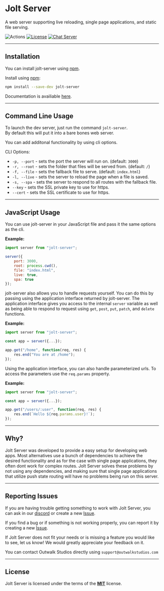 # Jolt Server

A web server supporting live reloading, single page applications, and static file serving.

![Actions](https://github.com/outwalk-studios/jolt-server/workflows/build/badge.svg)
[![License](https://img.shields.io/badge/license-MIT-green.svg)](https://github.com/outwalk-studios/jolt-server/blob/master/LICENSE)
[![Chat Server](https://img.shields.io/badge/chat-on%20discord-7289da.svg)](https://discord.gg/2wDcVGg)

---

## Installation

You can install jolt-server using [npm](https://www.npmjs.com/package/jolt-server).

Install using [npm](https://www.npmjs.com/package/jolt-server):
```bash
npm install --save-dev jolt-server
```

Documentation is availiable [here](https://outwalk-studios.github.io/jolt-server/).

---

## Command Line Usage

To launch the dev server, just run the command `jolt-server`. </br>
By default this will put it into a bare bones web server.

You can add additonal functionality by using cli options.

CLI Options:
- `-p, --port` - sets the port the server will run on. (default: `3000`)
- `-r, --root` - sets the folder that files will be served from. (default: `/`)
- `-f, --file` - sets the fallback file to serve. (default: `index.html`)
- `-l, --live` - sets the server to reload the page when a file is saved.
- `-s, --spa` - sets the server to respond to all routes with the fallback file.
- `--key` - sets the SSL private key to use for https.
- `--cert` - sets the SSL certificate to use for https.

---

## JavaScript Usage

You can use jolt-server in your JavaScript file and pass it the same options as the cli.

**Example:**
```js
import server from "jolt-server";

server({
    port: 3000,
    root: process.cwd(),
    file: "index.html",
    live: true,
    spa: true
});
```

jolt-server also allows you to handle requests yourself. You can do this by passing using the application interface returned by jolt-server.
The application interface gives you access to the internal `server` variable as well as being able to respond to request using `get`, `post`, `put`, `patch`, and `delete` functions.

**Example:**
```js
import server from "jolt-server";

const app = server({...});

app.get("/home", function(req, res) {
    res.end("You are at /home");
});

```

Using the application interface, you can also handle parameterized urls. To access the parameters use the `req.params` property.

**Example:**
```js
import server from "jolt-server";

const app = server({...});

app.get("/users/:user", function(req, res) {
    res.end(`Hello ${req.params.user}!`);
});
```

---

## Why?

Jolt Server was developed to provide a easy setup for developing web apps.
Most alternatives use a bunch of dependencies to achieve the desired functionality and as for the case with single page applications, they often dont work for complex routes. Jolt Server solves these problems by not using any dependencies, and making sure that single page applications that utilize push state routing will have no problems being run on this server.

---

## Reporting Issues

If you are having trouble getting something to work with Jolt Server, you can ask in our [discord](https://discord.gg/2wDcVGg) or create a new [Issue](https://github.com/outwalk-studios/jolt-server/issues).

If you find a bug or if something is not working properly, you can report it by creating a new [Issue](https://github.com/outwalk-studios/jolt-server/issues).

If Jolt Server does not fit your needs or is missing a feature you would like to see, let us know! We would greatly appreciate your feedback on it.

You can contact Outwalk Studios directly using `support@outwalkstudios.com`

---

## License
Jolt Server is licensed under the terms of the [**MIT**](https://github.com/outwalk-studios/jolt-server/blob/master/LICENSE) license.